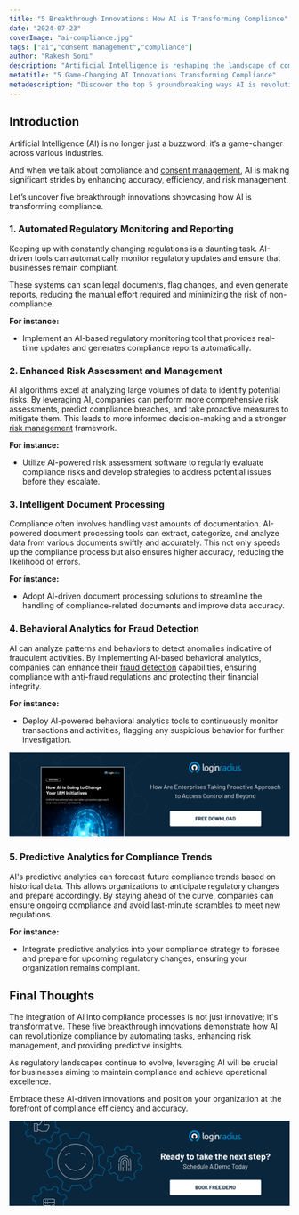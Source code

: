 ```yaml
---
title: "5 Breakthrough Innovations: How AI is Transforming Compliance"
date: "2024-07-23"
coverImage: "ai-compliance.jpg"
tags: ["ai","consent management","compliance"]
author: "Rakesh Soni"
description: "Artificial Intelligence is reshaping the landscape of compliance with groundbreaking innovations. Here are five transformative ways AI is revolutionizing compliance, offering enhanced accuracy, efficiency, and risk management."
metatitle: "5 Game-Changing AI Innovations Transforming Compliance"
metadescription: "Discover the top 5 groundbreaking ways AI is revolutionizing compliance, enhancing accuracy, efficiency, and risk management in various industries."
---
```

## Introduction

Artificial Intelligence (AI) is no longer just a buzzword; it’s a game-changer across various industries. 

And when we talk about compliance  and [consent management](https://www.loginradius.com/consent-preference-management/), AI is making significant strides by enhancing accuracy, efficiency, and risk management. 

Let’s uncover five breakthrough innovations showcasing how AI is transforming compliance.

### 1. Automated Regulatory Monitoring and Reporting

Keeping up with constantly changing regulations is a daunting task. AI-driven tools can automatically monitor regulatory updates and ensure that businesses remain compliant. 

These systems can scan legal documents, flag changes, and even generate reports, reducing the manual effort required and minimizing the risk of non-compliance.

**For instance:**

* Implement an AI-based regulatory monitoring tool that provides real-time updates and generates compliance reports automatically.

### 2. Enhanced Risk Assessment and Management

AI algorithms excel at analyzing large volumes of data to identify potential risks. By leveraging AI, companies can perform more comprehensive risk assessments, predict compliance breaches, and take proactive measures to mitigate them. This leads to more informed decision-making and a stronger [risk management](https://www.loginradius.com/blog/identity/risk-management-with-holistic-apis/) framework.

**For instance:**

* Utilize AI-powered risk assessment software to regularly evaluate compliance risks and develop strategies to address potential issues before they escalate.

### 3. Intelligent Document Processing

Compliance often involves handling vast amounts of documentation. AI-powered document processing tools can extract, categorize, and analyze data from various documents swiftly and accurately. This not only speeds up the compliance process but also ensures higher accuracy, reducing the likelihood of errors.

**For instance:**

* Adopt AI-driven document processing solutions to streamline the handling of compliance-related documents and improve data accuracy.

### 4. Behavioral Analytics for Fraud Detection

AI can analyze patterns and behaviors to detect anomalies indicative of fraudulent activities. By implementing AI-based behavioral analytics, companies can enhance their [fraud detection](https://www.loginradius.com/account-data-security/) capabilities, ensuring compliance with anti-fraud regulations and protecting their financial integrity.

**For instance:**

* Deploy AI-powered behavioral analytics tools to continuously monitor transactions and activities, flagging any suspicious behavior for further investigation.

[![WP-ai-iam](WP-ai-iam.png)](https://www.loginradius.com/resource/whitepaper/how-ai-change-iam-initiatives/)

### 5. Predictive Analytics for Compliance Trends

AI's predictive analytics can forecast future compliance trends based on historical data. This allows organizations to anticipate regulatory changes and prepare accordingly. By staying ahead of the curve, companies can ensure ongoing compliance and avoid last-minute scrambles to meet new regulations.

**For instance:**

* Integrate predictive analytics into your compliance strategy to foresee and prepare for upcoming regulatory changes, ensuring your organization remains compliant.

## Final Thoughts 

The integration of AI into compliance processes is not just innovative; it's transformative. These five breakthrough innovations demonstrate how AI can revolutionize compliance by automating tasks, enhancing risk management, and providing predictive insights. 

As regulatory landscapes continue to evolve, leveraging AI will be crucial for businesses aiming to maintain compliance and achieve operational excellence.

Embrace these AI-driven innovations and position your organization at the forefront of compliance efficiency and accuracy.

[![book-a-free-demo-loginradius](../../assets/book-a-demo-loginradius.png)](https://www.loginradius.com/contact-us?utm_source=blog&utm_medium=web&utm_campaign=ai-innovations-transforming-compliance)